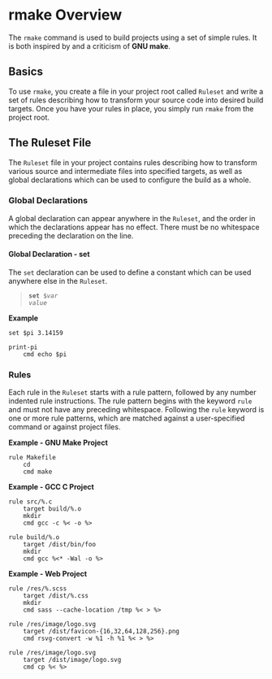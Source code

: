 rmake Overview
==============
The `rmake` command is used to build projects using a set of simple rules.
It is both inspired by and a criticism of **GNU make**.

Basics
------
To use `rmake`, you create a file in your project root called `Ruleset` and
write a set of rules describing how to transform your source code into desired
build targets.  Once you have your rules in place, you simply run `rmake` from
the project root.

The Ruleset File
----------------
The `Ruleset` file in your project contains rules describing how to transform
various source and intermediate files into specified targets, as well as global
declarations which can be used to configure the build as a whole.

### Global Declarations
A global declaration can appear anywhere in the `Ruleset`, and the order in
which the declarations appear has no effect.  There must be no whitespace
preceding the declaration on the line.

#### Global Declaration - set
The `set` declaration can be used to define a constant which can be used
anywhere else in the `Ruleset`.

 > <code><strong>set</strong> $<var>var</var> <var>value</var></code>

**Example**
```
set $pi 3.14159

print-pi
    cmd echo $pi
```

### Rules
Each rule in the `Ruleset` starts with a rule pattern, followed by any number
indented rule instructions.  The rule pattern begins with the keyword `rule`
and must not have any preceding whitespace.  Following the `rule` keyword is
one or more rule patterns, which are matched against a user-specified command
or against project files.

**Example - GNU Make Project**
```
rule Makefile
    cd
    cmd make
```

**Example - GCC C Project**
```
rule src/%.c
    target build/%.o
    mkdir
    cmd gcc -c %< -o %>

rule build/%.o
    target /dist/bin/foo
    mkdir
    cmd gcc %<* -Wal -o %>
```

**Example - Web Project**
```
rule /res/%.scss
    target /dist/%.css
    mkdir
    cmd sass --cache-location /tmp %< > %>

rule /res/image/logo.svg
    target /dist/favicon-{16,32,64,128,256}.png
    cmd rsvg-convert -w %1 -h %1 %< > %>

rule /res/image/logo.svg
    target /dist/image/logo.svg
    cmd cp %< %>
```
